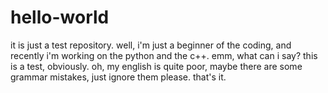 # hello-world
it is just a test repository.
well, i'm just a beginner of the coding, and recently i'm working on the python and the c++. emm, what can i say? this is a test, obviously. oh, my english is quite poor, maybe there are some grammar mistakes, just ignore them please. that's it.
